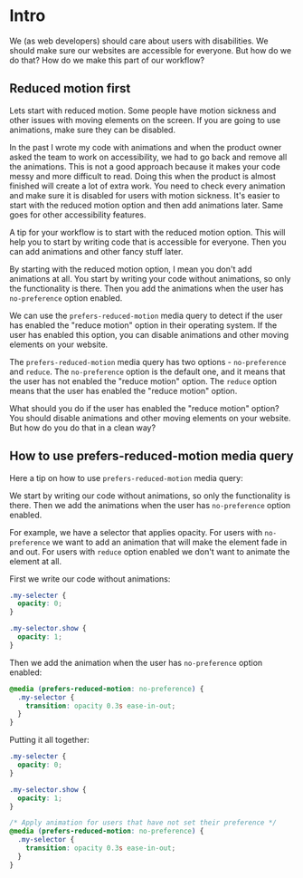 # Intro

We (as web developers) should care about users with disabilities. We should make sure our websites are accessible for everyone. But how do we do that? How do we make this part of our workflow?

## Reduced motion first

Lets start with reduced motion. Some people have motion sickness and other issues with moving elements on the screen. If you are going to use animations, make sure they can be disabled.

In the past I wrote my code with animations and when the product owner asked the team to work on accessibility, we had to go back and remove all the animations. This is not a good approach because it makes your code messy and more difficult to read. Doing this when the product is almost finished will create a lot of extra work. You need to check every animation and make sure it is disabled for users with motion sickness. It's easier to start with the reduced motion option and then add animations later. Same goes for other accessibility features.

A tip for your workflow is to start with the reduced motion option. This will help you to start by writing code that is accessible for everyone. Then you can add animations and other fancy stuff later.

By starting with the reduced motion option, I mean you don't add animations at all. You start by writing your code without animations, so only the functionality is there. Then you add the animations when the user has `no-preference` option enabled.

We can use the `prefers-reduced-motion` media query to detect if the user has enabled the "reduce motion" option in their operating system. If the user has enabled this option, you can disable animations and other moving elements on your website.

The `prefers-reduced-motion` media query has two options - `no-preference` and `reduce`. The `no-preference` option is the default one, and it means that the user has not enabled the "reduce motion" option. The `reduce` option means that the user has enabled the "reduce motion" option.

What should you do if the user has enabled the "reduce motion" option? You should disable animations and other moving elements on your website. But how do you do that in a clean way?

## How to use prefers-reduced-motion media query

Here a tip on how to use `prefers-reduced-motion` media query:

We start by writing our code without animations, so only the functionality is there. Then we add the animations when the user has `no-preference` option enabled.

For example, we have a selector that applies opacity. For users with `no-preference` we want to add an animation that will make the element fade in and out. For users with `reduce` option enabled we don't want to animate the element at all.

First we write our code without animations:

```css
.my-selecter {
  opacity: 0;
}

.my-selector.show {
  opacity: 1;
}
```

Then we add the animation when the user has `no-preference` option enabled:

```css
@media (prefers-reduced-motion: no-preference) {
  .my-selector {
    transition: opacity 0.3s ease-in-out;
  }
}
```

Putting it all together:

```css
.my-selecter {
  opacity: 0;
}

.my-selector.show {
  opacity: 1;
}

/* Apply animation for users that have not set their preference */
@media (prefers-reduced-motion: no-preference) {
  .my-selector {
    transition: opacity 0.3s ease-in-out;
  }
}
```
